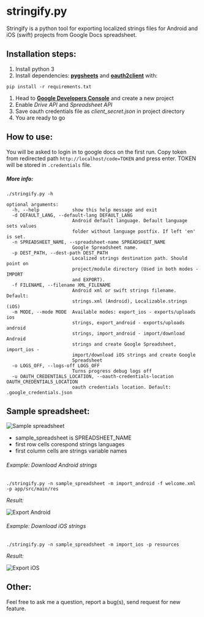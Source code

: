 # stringify.py

Stringify is a python tool for exporting localized strings files for Android and iOS (swift) projects from Google Docs spreadsheet.

## Installation steps:

1. Install python 3
1. Install dependencies: [**pygsheets**](https://github.com/nithinmurali/pygsheets) and [**oauth2client**](https://github.com/google/oauth2client) with:
```
pip install -r requirements.txt
```
1. Head to [**Google Developers Console**](https://console.developers.google.com/project) and create a new project
1. Enable _Drive API_ and _Spreadsheet API_
1. Save oauth credentials file as _client_secret.json_ in project directory
1. You are ready to go

## How to use:

You will be asked to login in to google docs on the first run. Copy token from redirected path ```http://localhost/code=TOKEN``` and press enter. TOKEN will be stored in ```.credentials``` file.


##### More info:
```
./stringify.py -h

optional arguments:
  -h, --help            show this help message and exit
  -d DEFAULT_LANG, --default-lang DEFAULT_LANG
                        Android default language. Default language sets values
                        folder without language postfix. If left 'en' is set.
  -n SPREADSHEET_NAME, --spreadsheet-name SPREADSHEET_NAME
                        Google Spreadsheet name.
  -p DEST_PATH, --dest-path DEST_PATH
                        Localized strings destination path. Should point on
                        project/module directory (Used in both modes - IMPORT
                        and EXPORT).
  -f FILENAME, --filename XML_FILENAME
                        Android xml or swift strings filename. Default:
                        strings.xml (Android), Localizable.strings (iOS)
  -m MODE, --mode MODE  Available modes: export_ios - exports/uploads ios
                        strings, export_android - exports/uploads android
                        strings, import_android - import/download Android
                        strings and create Google Spreadsheet, import_ios -
                        import/download iOS strings and create Google
                        Spreadsheet
  -o LOGS_OFF, --logs-off LOGS_OFF
                        Turns progress debug logs off
  -u OAUTH_CREDENTIALS_LOCATION, --oauth-credentials-location OAUTH_CREDENTIALS_LOCATION
                        oauth credentials location. Default: .google_credentials.json

```

## Sample spreadsheet:

  ![Sample spreadsheet](http://i.imgur.com/R7GRFA2.png)

* sample_spreadsheet is SPREADSHEET_NAME
* first row cells corespond strings languages
* first column cells are strings variable names

###### Example: Download Android strings
```
./stringify.py -n sample_spreadsheet -m import_android -f welcome.xml -p app/src/main/res
```

_Result:_

![Export Android](http://imgur.com/IzEEtFX.png)

###### Example: Download iOS strings
```
./stringify.py -n sample_spreadsheet -m import_ios -p resources
```

_Result:_

![Export iOS](http://imgur.com/ydxXr9z.png)

## Other:

Feel free to ask me a question, report a bug(s), send request for new feature.




